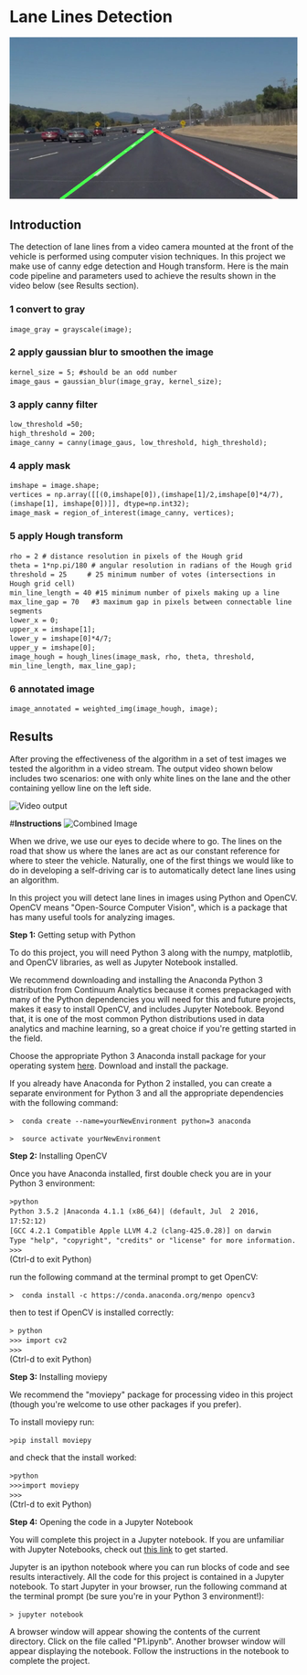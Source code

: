 # Lane Lines Detection

![Example](processed_images/solidWhiteCurve.jpg)

## Introduction

The detection of lane lines from a video camera mounted at the front of the vehicle is performed using computer vision techniques.
In this project we make use of canny edge detection and Hough transform.
Here is the main code pipeline and parameters used to achieve the results shown in the video below (see Results section).


### 1 convert to gray
    image_gray = grayscale(image);

### 2 apply gaussian blur to smoothen the image
    kernel_size = 5; #should be an odd number
    image_gaus = gaussian_blur(image_gray, kernel_size);

### 3 apply canny filter
    low_threshold =50;
    high_threshold = 200;
    image_canny = canny(image_gaus, low_threshold, high_threshold);

### 4 apply mask
    imshape = image.shape;
    vertices = np.array([[(0,imshape[0]),(imshape[1]/2,imshape[0]*4/7), (imshape[1], imshape[0])]], dtype=np.int32);
    image_mask = region_of_interest(image_canny, vertices);

### 5 apply Hough transform
    rho = 2 # distance resolution in pixels of the Hough grid
    theta = 1*np.pi/180 # angular resolution in radians of the Hough grid
    threshold = 25     # 25 minimum number of votes (intersections in Hough grid cell)
    min_line_length = 40 #15 minimum number of pixels making up a line
    max_line_gap = 70   #3 maximum gap in pixels between connectable line segments
    lower_x = 0;
    upper_x = imshape[1];
    lower_y = imshape[0]*4/7;
    upper_y = imshape[0];
    image_hough = hough_lines(image_mask, rho, theta, threshold, min_line_length, max_line_gap);
    
### 6 annotated image
    image_annotated = weighted_img(image_hough, image);


## Results

After proving the effectiveness of the algorithm in a set of test images we tested the algorithm in a video stream.
The output video shown below includes two scenarios: one with only white lines on the lane and the other containing yellow line on the left side.

![Video output](https://youtu.be/kWLLaCt5TG0)




#**Instructions** 
<img src="laneLines_thirdPass.jpg" width="480" alt="Combined Image" />

When we drive, we use our eyes to decide where to go.  The lines on the road that show us where the lanes are act as our constant reference for where to steer the vehicle.  Naturally, one of the first things we would like to do in developing a self-driving car is to automatically detect lane lines using an algorithm.

In this project you will detect lane lines in images using Python and OpenCV.  OpenCV means "Open-Source Computer Vision", which is a package that has many useful tools for analyzing images.  

**Step 1:** Getting setup with Python

To do this project, you will need Python 3 along with the numpy, matplotlib, and OpenCV libraries, as well as Jupyter Notebook installed. 

We recommend downloading and installing the Anaconda Python 3 distribution from Continuum Analytics because it comes prepackaged with many of the Python dependencies you will need for this and future projects, makes it easy to install OpenCV, and includes Jupyter Notebook.  Beyond that, it is one of the most common Python distributions used in data analytics and machine learning, so a great choice if you're getting started in the field.

Choose the appropriate Python 3 Anaconda install package for your operating system <A HREF="https://www.continuum.io/downloads" target="_blank">here</A>.   Download and install the package.

If you already have Anaconda for Python 2 installed, you can create a separate environment for Python 3 and all the appropriate dependencies with the following command:

`>  conda create --name=yourNewEnvironment python=3 anaconda`

`>  source activate yourNewEnvironment`

**Step 2:** Installing OpenCV

Once you have Anaconda installed, first double check you are in your Python 3 environment:

`>python`    
`Python 3.5.2 |Anaconda 4.1.1 (x86_64)| (default, Jul  2 2016, 17:52:12)`  
`[GCC 4.2.1 Compatible Apple LLVM 4.2 (clang-425.0.28)] on darwin`  
`Type "help", "copyright", "credits" or "license" for more information.`  
`>>>`   
(Ctrl-d to exit Python)

run the following command at the terminal prompt to get OpenCV:

`>  conda install -c https://conda.anaconda.org/menpo opencv3`

then to test if OpenCV is installed correctly:

`> python`  
`>>> import cv2`  
`>>>`  
(Ctrl-d to exit Python)

**Step 3:** Installing moviepy  

We recommend the "moviepy" package for processing video in this project (though you're welcome to use other packages if you prefer).  

To install moviepy run:

`>pip install moviepy`  

and check that the install worked:

`>python`  
`>>>import moviepy`  
`>>>`  
(Ctrl-d to exit Python)

**Step 4:** Opening the code in a Jupyter Notebook

You will complete this project in a Jupyter notebook.  If you are unfamiliar with Jupyter Notebooks, check out <A HREF="https://jupyter-notebook-beginner-guide.readthedocs.io/en/latest/" target="_blank">this link</A> to get started.

Jupyter is an ipython notebook where you can run blocks of code and see results interactively.  All the code for this project is contained in a Jupyter notebook. To start Jupyter in your browser, run the following command at the terminal prompt (be sure you're in your Python 3 environment!):

`> jupyter notebook`

A browser window will appear showing the contents of the current directory.  Click on the file called "P1.ipynb".  Another browser window will appear displaying the notebook.  Follow the instructions in the notebook to complete the project.  
